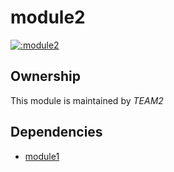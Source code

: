 # module2
    
[![:module2](https://github.com/albertlatacz/shift-left-kotlin/actions/workflows/module2-build.yml/badge.svg)](https://github.com/albertlatacz/shift-left-kotlin/actions/workflows/module2-build.yml)

## Ownership
This module is maintained by *TEAM2*

## Dependencies
- [module1](https://github.com/albertlatacz/shift-left-kotlin/module1) 